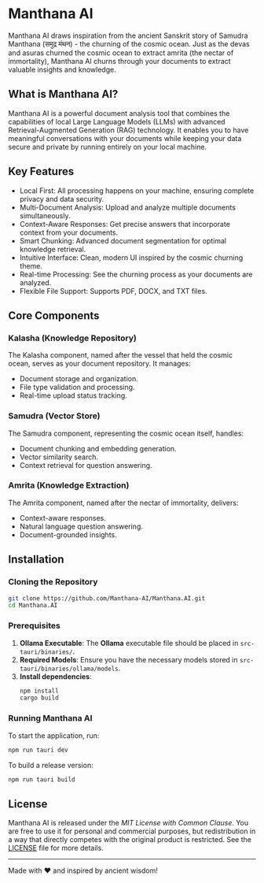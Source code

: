 # Manthana AI

Manthana AI draws inspiration from the ancient Sanskrit story of Samudra Manthana (समुद्र मंथन) - the churning of the cosmic ocean. Just as the devas and asuras churned the cosmic ocean to extract amrita (the nectar of immortality), Manthana AI churns through your documents to extract valuable insights and knowledge.

## What is Manthana AI?

Manthana AI is a powerful document analysis tool that combines the capabilities of local Large Language Models (LLMs) with advanced Retrieval-Augmented Generation (RAG) technology. It enables you to have meaningful conversations with your documents while keeping your data secure and private by running entirely on your local machine.

## Key Features

- Local First: All processing happens on your machine, ensuring complete privacy and data security.
- Multi-Document Analysis: Upload and analyze multiple documents simultaneously.
- Context-Aware Responses: Get precise answers that incorporate context from your documents.
- Smart Chunking: Advanced document segmentation for optimal knowledge retrieval.
- Intuitive Interface: Clean, modern UI inspired by the cosmic churning theme.
- Real-time Processing: See the churning process as your documents are analyzed.
- Flexible File Support: Supports PDF, DOCX, and TXT files.

## Core Components

### Kalasha (Knowledge Repository)
The Kalasha component, named after the vessel that held the cosmic ocean, serves as your document repository. It manages:
- Document storage and organization.
- File type validation and processing.
- Real-time upload status tracking.

### Samudra (Vector Store)
The Samudra component, representing the cosmic ocean itself, handles:
- Document chunking and embedding generation.
- Vector similarity search.
- Context retrieval for question answering.

### Amrita (Knowledge Extraction)
The Amrita component, named after the nectar of immortality, delivers:
- Context-aware responses.
- Natural language question answering.
- Document-grounded insights.

## Installation

### Cloning the Repository
```sh
git clone https://github.com/Manthana-AI/Manthana.AI.git
cd Manthana.AI
```

### Prerequisites
1. **Ollama Executable**: The **Ollama** executable file should be placed in `src-tauri/binaries/`.
2. **Required Models**: Ensure you have the necessary models stored in `src-tauri/binaries/ollama/models`.
3. **Install dependencies**:
   ```sh
   npm install
   cargo build
   ```

### Running Manthana AI
To start the application, run:
```sh
npm run tauri dev
```

To build a release version:
```sh
npm run tauri build
```



## License
Manthana AI is released under the *MIT License with Common Clause*. You are free to use it for personal and commercial purposes, but redistribution in a way that directly competes with the original product is restricted. See the [LICENSE](LICENSE) file for more details.

---

Made with ❤ and inspired by ancient wisdom!
